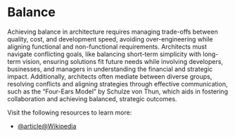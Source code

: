 # Balance

Achieving balance in architecture requires managing trade-offs between quality, cost, and development speed, avoiding over-engineering while aligning functional and non-functional requirements. Architects must navigate conflicting goals, like balancing short-term simplicity with long-term vision, ensuring solutions fit future needs while involving developers, businesses, and managers in understanding the financial and strategic impact. Additionally, architects often mediate between diverse groups, resolving conflicts and aligning strategies through effective communication, such as the “Four-Ears Model” by Schulze von Thun, which aids in fostering collaboration and achieving balanced, strategic outcomes.

Visit the following resources to learn more:

- [@article@Wikipedia](https://en.wikipedia.org/wiki/Balance_(architecture))